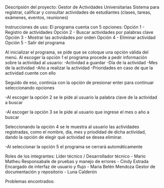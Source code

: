 Descripsión del proyecto: Gestor de Actividades Universitarias 
Sistema para registrar, calificar y consultar actividades de estudiantes (clases, tareas, exámenes, eventos, reuniones)

Instrucciones de uso:
El programa cuenta con 5 opciones:
Opción 1 - Registro de actividades
Opción 2 - Buscar actividades por palabras clave
Opción 3 - Mostrar las actividades por orden
Opción 4 - Eliminar actividad
Opción 5 - Salir del programa

Al inicializar el programa, se pide que se coloque una opción válida del menú. Al escoger la opción 1 el programa procede a pedir información sobre la actividad al usuario: 
-Actividad a guardar
-Día de la actividad
-Mes de la actividad
-Año a realizar la actividad
-Prioridades en caso de que la actividad cuente con ello

Seguido de eso, continúa con la opción de presionar enter para continuar seleccionando opciones

-Al escoger la opción 2 se le pide al usuario la palabra clave de la actividad a buscar

-Al escoger la opción 3 se le pide al usuario que ingrese el mes o año a buscar

Seleccionando la opción 4 se le muestra al usuario las actividades registradas, como el nombre, día, mes y priodidad de dicha actividad, dando la opción de elegir qué actividad se desea eliminar.

-Al seleccionar la opción 5 el programa se cerrará automáticamente 


Roles de los integrantes:
Líder técnico / Desarrollador técnico - Mario Matheu
Responsabale de pruebas y manejo de errores - Cindy Estrada
Encargado de interfaz de usuario y flujo - Maria Belén Mendoza
Gestor de documentación y repositorio - Luna Calderón 

Problemas encontrados:
